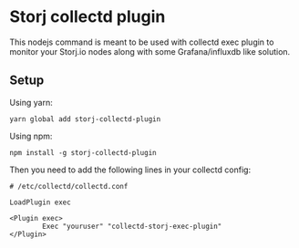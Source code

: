 # Storj collectd plugin

This nodejs command is meant to be used with collectd exec plugin to monitor your Storj.io nodes along with some 
Grafana/influxdb like solution. 

## Setup

Using yarn:

```
yarn global add storj-collectd-plugin
```

Using npm:

```
npm install -g storj-collectd-plugin
```

Then you need to add the following lines in your collectd config:

```
# /etc/collectd/collectd.conf

LoadPlugin exec

<Plugin exec>
        Exec "youruser" "collectd-storj-exec-plugin"
</Plugin>
```
